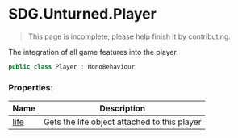 # SDG.Unturned.Player

> This page is incomplete, please help finish it by contributing.

The integration of all game features into the player.

```C#
public class Player : MonoBehaviour
```

### Properties:

Name | Description
------------ | -------------
[life](scripting/sdg/unturned/player/life) | Gets the life object attached to this player

